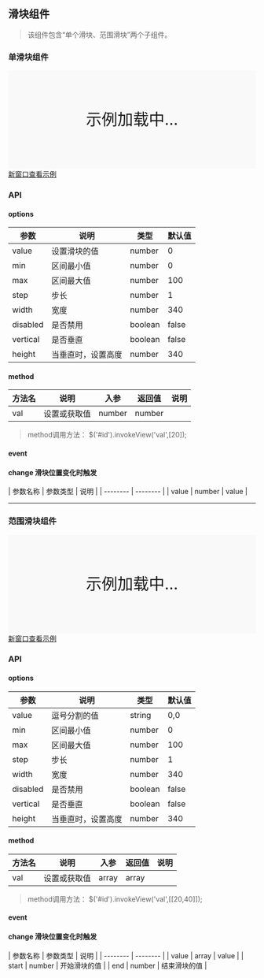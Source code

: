 ## 滑块组件

> 该组件包含“单个滑块、范围滑块”两个子组件。


### 单滑块组件

<div style="position:relative" id="mx_1">
    <iframe src="http://localhost/magix-gallery/test.html#!/mx-slider/index?inline=true&id=mx_1" frameborder="no" style="width:100%;height:200px;" scrolling="no"></iframe>
    <div style="position:absolute;width:100%;height:200px;background-color:#f9f9f9;text-align:center;line-height:200px;font-size:32px;top:0;right:0;left:0;bottom:0">示例加载中...</div>
</div>
<a href="https://thx.github.io/magix-gallery/#!/mx-slider/index" target="_blank">新窗口查看示例</a>


### API

#### options
| 参数 | 说明 | 类型 | 默认值 |
| -------- | -------- | -------- | -------- |
| value    | 设置滑块的值 | number | 0 |
| min     | 区间最小值 | number | 0 |
| max     | 区间最大值 | number | 100 |
| step     | 步长 | number | 1 |
| width     | 宽度 | number | 340 |
| disabled     | 是否禁用 | boolean | false |
| vertical     | 是否垂直 | boolean | false |
| height     | 当垂直时，设置高度 | number | 340 |


#### method

| 方法名 | 说明 | 入参 | 返回值 | 说明 |
| -------- | -------- | -------- | -------- | -------- |
| val | 设置或获取值 | number | number | &nbsp; |

> method调用方法： $('#id').invokeView('val',[20]);

#### event
#### change 滑块位置变化时触发

| 参数名称 | 参数类型 | 说明 |
| -------- | -------- |
| value | number | value |

-----

### 范围滑块组件

<div style="position:relative" id="mx_2">
    <iframe src="http://localhost/magix-gallery/test.html#!/mx-slider/range?inline=true&id=mx_2" frameborder="no" style="width:100%;height:200px;" scrolling="no"></iframe>
    <div style="position:absolute;width:100%;height:200px;background-color:#f9f9f9;text-align:center;line-height:200px;font-size:32px;top:0;right:0;left:0;bottom:0">示例加载中...</div>
</div>
<a href="https://thx.github.io/magix-gallery/#!/mx-slider/range" target="_blank">新窗口查看示例</a>


### API

#### options
| 参数 | 说明 | 类型 | 默认值 |
| -------- | -------- | -------- | -------- |
| value    | 逗号分割的值 | string | 0,0 |
| min     | 区间最小值 | number | 0 |
| max     | 区间最大值 | number | 100 |
| step     | 步长 | number | 1 |
| width     | 宽度 | number | 340 |
| disabled     | 是否禁用 | boolean | false |
| vertical     | 是否垂直 | boolean | false |
| height     | 当垂直时，设置高度 | number | 340 |


#### method

| 方法名 | 说明 | 入参 | 返回值 | 说明 |
| -------- | -------- | -------- | -------- | -------- |
| val | 设置或获取值 | array | array | &nbsp; |

> method调用方法： $('#id').invokeView('val',[[20,40]]);

#### event
#### change 滑块位置变化时触发

| 参数名称 | 参数类型 | 说明 |
| -------- | -------- |
| value | array | value |
| start | number | 开始滑块的值 |
| end | number | 结束滑块的值 |




